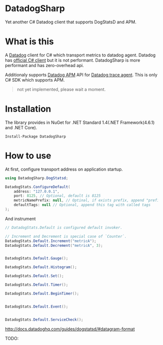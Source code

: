 # DatadogSharp
Yet another C# Datadog client that supports DogStatsD and APM.

# What is this

A [Datadog](https://www.datadoghq.com/) client for C# which transport metrics to datadog agent. Datadog has [official C# client](https://github.com/DataDog/dogstatsd-csharp-client) but it is not performant. DatadogSharp is more performant and has zero-overhead api.

Additionaly supports [Datadog APM](https://www.datadoghq.com/apm/) API for [Datadog trace agent](https://github.com/DataDog/datadog-trace-agent). This is only C# SDK which supports APM.

> not yet implemented, please wait a moment.

# Installation

The library provides in NuGet for .NET Standard 1.4(.NET Framework(4.6.1) and .NET Core).

```
Install-Package DatadogSharp
```

# How to use

At first, configure transport address on application startup.

```csharp
using DatadogSharp.DogStatsd;

DatadogStats.ConfigureDefault(
    address: "127.0.0.1",
    port: 8125, // Optional, default is 8125
    metricNamePrefix: null, // Optinal, if exists prefix, append "prefix." on every metrics call
    defaultTags: null // Optional, append this tag with called tags
);
```

And instrument 

```csharp
// DatadogStats.Default is configured default invoker.

// Increment and Decrement is special case of `Counter`.
DatadogStats.Default.Increment("metricA");
DatadogStats.Default.Decrement("metricA", 3);


DatadogStats.Default.Gauge();

DatadogStats.Default.Histogram();

DatadogStats.Default.Set();

DatadogStats.Default.Timer();

DatadogStats.Default.BeginTimer();


DatadogStats.Default.Event();


DatadogStats.Default.ServiceCheck();

```








http://docs.datadoghq.com/guides/dogstatsd/#datagram-format

TODO:
